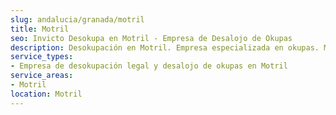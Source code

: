 ```yaml
---
slug: andalucia/granada/motril
title: Motril
seo: Invicto Desokupa en Motril - Empresa de Desalojo de Okupas
description: Desokupación en Motril. Empresa especializada en okupas. Mediación legal y desalojo express. Presupuesto gratuito.
service_types:
- Empresa de desokupación legal y desalojo de okupas en Motril
service_areas:
- Motril
location: Motril
---
```

